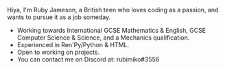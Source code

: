 Hiya, I'm Ruby Jameson, a British teen who loves coding as a passion, and wants to pursue it as a job someday.
- Working towards International GCSE Mathematics & English, GCSE Computer Science & Science, and a Mechanics qualification.
- Experienced in Ren'Py/Python & HTML.
- Open to working on projects.
- You can contact me on Discord at: rubimiko#3556
